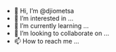 - 👋 Hi, I’m @djiometsa
- 👀 I’m interested in ...
- 🌱 I’m currently learning ...
- 💞️ I’m looking to collaborate on ...
- 📫 How to reach me ...

<!---
djiometsa/djiometsa is a ✨ special ✨ repository because its `README.md` (this file) appears on your GitHub profile.
You can click the Preview link to take a look at your changes.
--->
